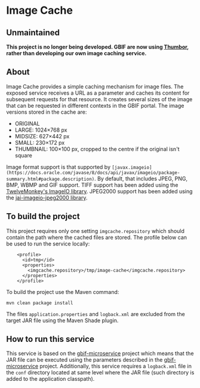# Image Cache

## Unmaintained

**This project is no longer being developed.  GBIF are now using [Thumbor](http://thumbor.org/), rather than developing
our own image caching service.**

## About

Image Cache provides a simple caching mechanism for image files.  The exposed service receives a URL as a parameter and
caches its content for subsequent requests for that resource.  It creates several sizes of the image that 
can be requested in different contexts in the GBIF portal.  The image versions stored in the cache are:
  * ORIGINAL
  * LARGE: 1024×768 px
  * MIDSIZE: 627×442 px
  * SMALL: 230×172 px
  * THUMBNAIL: 100×100 px, cropped to the centre if the original isn't square

Image format support is that supported by `[javax.imageio](https://docs.oracle.com/javase/8/docs/api/javax/imageio/package-summary.html#package.description)`.
By default, that includes JPEG, PNG, BMP, WBMP and GIF support.  TIFF support has been added using the [TwelveMonkey's ImageIO library](http://haraldk.github.io/TwelveMonkeys/).
JPEG2000 support has been added using the [jai-imageio-jpeg2000 library](https://github.com/jai-imageio/jai-imageio-jpeg2000).

## To build the project

This project requires only one setting `imgcache.repository` which should contain the path where the cached files 
are stored. The profile below can be used to run the service locally:
```
    <profile>
      <id>tmp</id>
      <properties>
        <imgcache.repository>/tmp/image-cache</imgcache.repository>
      </properties>
    </profile>
```

To build the project use the Maven command:    
```
mvn clean package install
```

The files `application.properties` and `logback.xml` are excluded from the target JAR file using the Maven Shade plugin.

## How to run this service

This service is based on the [gbif-microservice](https://github.com/gbif/gbif-microservice) project which means that the
JAR file can be executed using the parameters described in the [gbif-microservice](https://github.com/gbif/gbif-microservice)
project.  Additionally, this service requires a `logback.xml` file in the `conf` directory located at same level where the
JAR file (such directory is added to the application classpath).

